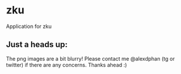 # zku

Application for zku

## Just a heads up: 
The png images are a bit blurry! 
Please contact me @alexdphan (tg or twitter) if there are any concerns. Thanks ahead :)
